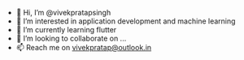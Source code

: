 - 👋 Hi, I’m @vivekpratapsingh
- 👀 I’m interested in application development and machine learning
- 🌱 I’m currently learning flutter
- 💞️ I’m looking to collaborate on ...
- 📫 Reach me on vivekpratap@outlook.in

<!---
vivekpratapsingh/vivekpratapsingh is a ✨ special ✨ repository because its `README.md` (this file) appears on your GitHub profile.
You can click the Preview link to take a look at your changes.
--->
